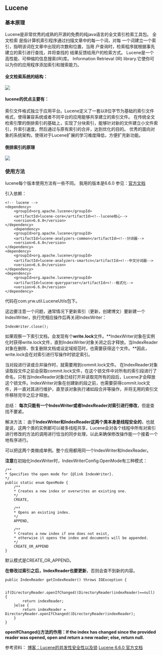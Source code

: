 ## Lucene
### 基本原理
Lucene是非常优秀的成熟的开源的免费的纯java语言的全文索引检索工具包。
全文检索 是指计算机索引程序通过扫描文章中的每一个词，对每 一个词建立一个索引，指明该词在文章中出现的次数和位置，当用 户查询时，检索程序就根据事先建立的索引进行查找，并将查找的 结果反馈给用户的检索方式。
Lucene是一个高性能、可伸缩的信息搜索(IR)库。 Information Retrieval (IR) library.它使你可以为你的应用程序添加索引和搜索能力。

#### 全文检索系统的结构：
![](https://github.com/yuanrw/Blog/blob/master/note/pic/lucene1.png)

#### lucene的优点主要有：
索引文件格式独立于应用平台。Lucene定义了一套以8位字节为基础的索引文件格式，使得兼容系统或者不同平台的应用能够共享建立的索引文件。
在传统全文检索引擎的倒排索引的基础上，实现了分块索引，能够针对新的文件建立小文件索引，升索引速度。然后通过与原有索引的合并，达到优化的目的。
优秀的面向对象的系统架构，使得对于Lucene扩展的学习难度降低，方便扩充新功能。

#### 倒排索引的原理
![](https://github.com/yuanrw/Blog/blob/master/note/pic/lucene2.png)

### 使用方法
lucene每个版本使用方法有一些不同。
我用的版本是6.6.0
参见：[官方文档](http://lucene.apache.org/core/6_6_0/core/index.html)

引入依赖：
```
<!-- lucene -->
<dependency>
    <groupId>org.apache.lucene</groupId>
    <artifactId>lucene-core</artifactId><!--lucene核心-->
    <version>6.6.0</version>
</dependency>
    <dependency>
    <groupId>org.apache.lucene</groupId>
    <artifactId>lucene-analyzers-common</artifactId><!--分词器-->
    <version>6.6.0</version>
</dependency>
<dependency>
    <groupId>org.apache.lucene</groupId>
    <artifactId>lucene-analyzers-smartcn</artifactId><!--中文分词器-->
    <version>6.6.0</version>
</dependency>
<dependency>
    <groupId>org.apache.lucene</groupId>
    <artifactId>lucene-queryparser</artifactId><!--格式化-->
    <version>6.6.0</version>
</dependency>
```
代码在com.yrw.util.LuceneUtils包下。

这边要注意一个问题，通常情况下更新索引（更新，创建博文）要新建一个IndexWriter，执行完相应操作后再关闭IndexWriter：
```
IndexWriter.close();
```

如果观察一下索引文档，会发现有个**write.lock**文件。**IndexWriter对象在实例化时获得write.lock文件，直到IndexWriter对象关闭之后才释放。当IndexReader对象在删除、恢复删除文档或设定域规范时，也需要获得这个文件。**因此，write.lock会在对索引进行写操作时锁定索引。

当对段进行读或合并操作时，就需要用到commit.lock文件。
在IndexReader对象读取段文件之前会获取commit.lock文件，在这个锁文件中对所有的索引段进行了命名，只有当IndexReader对象已经打开并读取完所有的段后，Lucene才会释放这个锁文件。IndexWriter对象在创建新的段之前，也需要获得commit.lock文件，并一直对其进行维护，直至该对象执行诸如段合并等操作，并将无用的索引文件移除完毕之后才释放。

总结：
**每次只能有一个IndexWriter或者IndexReader对索引进行修改**，但是查找不要紧。

解决方法：
由于**IndexWriter和IndexReader这两个类本身是线程安全的**，也就是说，这两个类的实例都可以被多线程共享，Lucene会对各个线程中所有对索引进行修改的方法的调用进行恰当的同步处理，以此来确保修改操作能一个接着一个地有序进行。

可以把这两个类做成单例。整个应用都用同一个IndexWriter和IndexReader。

**注意**在初始化IndexWriter时，IndexWriterConfig.OpenMode有三种模式：
```
/**
* Specifies the open mode for {@link IndexWriter}.
*/
public static enum OpenMode {
    /** 
    * Creates a new index or overwrites an existing one. 
    */
    CREATE,

    /** 
    * Opens an existing index. 
    */
    APPEND,

    /** 
    * Creates a new index if one does not exist,
    * otherwise it opens the index and documents will be appended. 
    */
    CREATE_OR_APPEND 
}
```
默认模式是CREATE_OR_APPEND。

**在修改过索引之后，IndexReader也要更新**，否则会查不到新的内容。
```
public IndexReader getIndexReader() throws IOException {

    if(DirectoryReader.openIfChanged((DirectoryReader)indexReader)==null) {
        return indexReader;
    }else {
        return indexReader = DirectoryReader.openIfChanged((DirectoryReader)indexReader);
    }
}
```
**openIfChanged()方法的作用：If the index has changed since the provided reader was opened, open and return a new reader; else, return null.**

参考资料：
[博客：Lucene的并发性安全性以及锁](https://www.cnblogs.com/likehua/archive/2012/02/16/2354532.html)
[Lucene 6.6.0 官方文档](http://lucene.apache.org/core/6_6_0/core/index.html)
